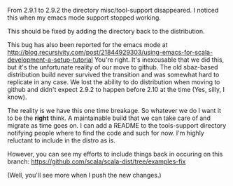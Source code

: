 From 2.9.1 to 2.9.2 the directory misc/tool-support disappeared. I noticed this when my emacs mode support stopped working.

This should be fixed by adding the directory back to the distribution.

This bug has also been reported for the emacs mode at http://blog.recursivity.com/post/21844929303/using-emacs-for-scala-development-a-setup-tutorial
You're right.  It's inexcusable that we did this, but it's the unfortunate reality of our move to github.  The old sbaz-based distribution build never survived the transition and was somewhat hard to replicate in any case.   We lost the ability to do distribution when moving to github and didn't expect 2.9.2 to happen before 2.10 at the time (Yes, silly, I know).

The reality is we have this one time breakage.  So whatever we do I want it to be the **right** think.  A maintainable build that we can take care of and migrate as time goes on.   I can add a README to the tools-support directory notifying people where to find the code and such for now.   I'm highly reluctant to include in the distro as is. 

However, you can see my efforts to include things back in occuring on this branch:  https://github.com/scala/scala-dist/tree/examples-fix

(Well, you'll see more when I push the new changes.)
